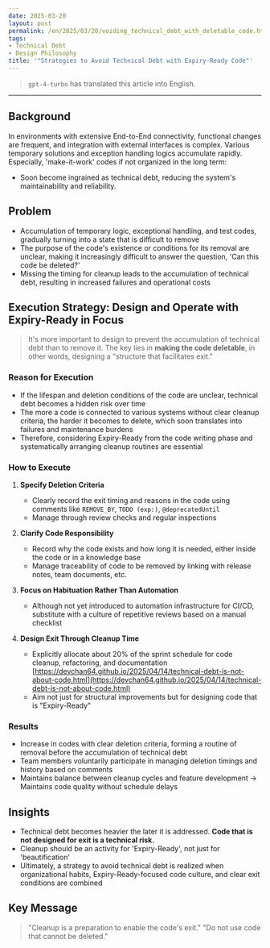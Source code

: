 ```yaml
---
date: 2025-03-20
layout: post
permalink: /en/2025/03/20/voiding_technical_debt_with_deletable_code.html
tags:
- Technical Debt
- Design Philosophy
title: '"Strategies to Avoid Technical Debt with Expiry-Ready Code"'
---
```


> `gpt-4-turbo` has translated this article into English.

---

## Background

In environments with extensive End-to-End connectivity, functional changes are frequent, and integration with external interfaces is complex. Various temporary solutions and exception handling logics accumulate rapidly. Especially, 'make-it-work' codes if not organized in the long term:

- Soon become ingrained as technical debt, reducing the system's maintainability and reliability.

## Problem

- Accumulation of temporary logic, exceptional handling, and test codes, gradually turning into a state that is difficult to remove
- The purpose of the code's existence or conditions for its removal are unclear, making it increasingly difficult to answer the question, 'Can this code be deleted?'
- Missing the timing for cleanup leads to the accumulation of technical debt, resulting in increased failures and operational costs

## Execution Strategy: Design and Operate with Expiry-Ready in Focus

> It's more important to design to prevent the accumulation of technical debt than to remove it.
> The key lies in **making the code deletable**, in other words, designing a "structure that facilitates exit."

### Reason for Execution

- If the lifespan and deletion conditions of the code are unclear, technical debt becomes a hidden risk over time
- The more a code is connected to various systems without clear cleanup criteria, the harder it becomes to delete, which soon translates into failures and maintenance burdens
- Therefore, considering Expiry-Ready from the code writing phase and systematically arranging cleanup routines are essential

### How to Execute

1. **Specify Deletion Criteria**

   - Clearly record the exit timing and reasons in the code using comments like `REMOVE_BY`, `TODO (exp:)`, `@deprecatedUntil`
   - Manage through review checks and regular inspections

2. **Clarify Code Responsibility**

   - Record why the code exists and how long it is needed, either inside the code or in a knowledge base
   - Manage traceability of code to be removed by linking with release notes, team documents, etc.

3. **Focus on Habituation Rather Than Automation**

   - Although not yet introduced to automation infrastructure for CI/CD, substitute with a culture of repetitive reviews based on a manual checklist

4. **Design Exit Through Cleanup Time**
   - Explicitly allocate about 20% of the sprint schedule for code cleanup, refactoring, and documentation
     [https://devchan64.github.io/2025/04/14/technical-debt-is-not-about-code.html](https://devchan64.github.io/2025/04/14/technical-debt-is-not-about-code.html)
   - Aim not just for structural improvements but for designing code that is "Expiry-Ready"

### Results

- Increase in codes with clear deletion criteria, forming a routine of removal before the accumulation of technical debt
- Team members voluntarily participate in managing deletion timings and history based on comments
- Maintains balance between cleanup cycles and feature development → Maintains code quality without schedule delays

## Insights

- Technical debt becomes heavier the later it is addressed. **Code that is not designed for exit is a technical risk.**
- Cleanup should be an activity for 'Expiry-Ready', not just for 'beautification'
- Ultimately, a strategy to avoid technical debt is realized when organizational habits, Expiry-Ready-focused code culture, and clear exit conditions are combined

## Key Message

> "Cleanup is a preparation to enable the code's exit."
> "Do not use code that cannot be deleted."